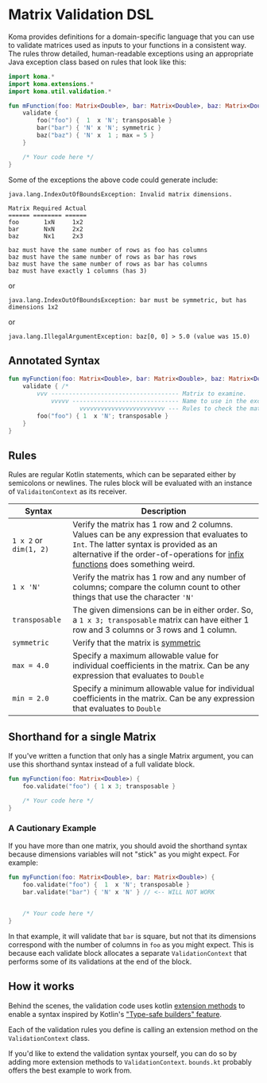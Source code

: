 # Matrix Validation DSL

Koma provides definitions for a domain-specific language that you can use to validate matrices used as inputs to your functions in a consistent way. The rules throw detailed, human-readable exceptions using an appropriate Java exception class based on rules that look like this:

```kotlin
import koma.*
import koma.extensions.*
import koma.util.validation.*

fun mFunction(foo: Matrix<Double>, bar: Matrix<Double>, baz: Matrix<Double>) {
    validate {
        foo("foo") {  1  x 'N'; transposable }
        bar("bar") { 'N' x 'N'; symmetric }
        baz("baz") { 'N' x  1 ; max = 5 }
    }

    /* Your code here */
}
```

Some of the exceptions the above code could generate include:

```text
java.lang.IndexOutOfBoundsException: Invalid matrix dimensions.

Matrix Required Actual 
====== ======== ====== 
foo       1xN     1x2
bar       NxN     2x2
baz       Nx1     2x3

baz must have the same number of rows as foo has columns
baz must have the same number of rows as bar has rows
baz must have the same number of rows as bar has columns
baz must have exactly 1 columns (has 3)
```

or

```
java.lang.IndexOutOfBoundsException: bar must be symmetric, but has dimensions 1x2
```

or

```
java.lang.IllegalArgumentException: baz[0, 0] > 5.0 (value was 15.0)
```

## Annotated Syntax
```kotlin
fun myFunction(foo: Matrix<Double>, bar: Matrix<Double>, baz: Matrix<Double>) {
    validate { /*
        vvv ------------------------------------ Matrix to examine.
            vvvvv ------------------------------ Name to use in the exception.
                    vvvvvvvvvvvvvvvvvvvvvvvv --- Rules to check the matrix */
        foo("foo") { 1  x 'N'; transposable }
    }
}
```

## Rules
Rules are regular Kotlin statements, which can be separated either by semicolons or newlines. The rules block will be evaluated with an instance of `ValidaitonContext` as its receiver.

|      Syntax            |     Description                                          |
|------------------------|----------------------------------------------------------|
| `1 x 2` or `dim(1, 2)` | Verify the matrix has 1 row and 2 columns. Values can be any expression that evaluates to `Int`. The latter syntax is provided as an alternative if the order-of-operations for [infix functions](https://kotlinlang.org/docs/reference/functions.html#infix-notation) does something weird.  |
| `1 x 'N'`              | Verify the matrix has 1 row and any number of columns; compare the column count to other things that use the character `'N'`|
| `transposable`         | The given dimensions can be in either order. So, a `1 x 3; transposable` matrix can have either 1 row and 3 columns or 3 rows and 1 column. |
| `symmetric`            | Verify that the matrix is [symmetric](http://mathworld.wolfram.com/SymmetricMatrix.html) |
| `max = 4.0`            | Specify a maximum allowable value for individual coefficients in the matrix. Can be any expression that evaluates to `Double` |
| `min = 2.0`            | Specify a minimum allowable value for individual coefficients in the matrix. Can be any expression that evaluates to `Double` |


## Shorthand for a single Matrix
If you've written a function that only has a single Matrix argument, you can use this shorthand syntax instead of a full validate block.

```kotlin
fun myFunction(foo: Matrix<Double>) {
    foo.validate("foo") { 1 x 3; transposable }

    /* Your code here */
}
```

### A Cautionary Example
If you have more than one matrix, you should avoid the shorthand syntax because dimensions variables will not "stick" as you might expect. For example:

```kotlin
fun myFunction(foo: Matrix<Double>, bar: Matrix<Double>) {
    foo.validate("foo") {  1  x 'N'; transposable }
    bar.validate("bar") { 'N' x 'N' } // <-- WILL NOT WORK
    

    /* Your code here */
}
```

In that example, it will validate that `bar` is square, but not that its dimensions correspond with the number of columns in `foo` as you might expect. This is because each validate block allocates a separate `ValidationContext` that performs some of its validations at the end of the block.

## How it works
Behind the scenes, the validation code uses kotlin [extension methods](http://kotlinlang.org/docs/reference/extensions.html) to enable a syntax inspired by Kotlin's ["Type-safe builders" feature](http://kotlinlang.org/docs/reference/type-safe-builders.html).

Each of the validation rules you define is calling an extension method on the `ValidationContext` class.

If you'd like to extend the validation syntax yourself, you can do so by adding more extension methods to `ValidationContext`. `bounds.kt` probably offers the best example to work from.

